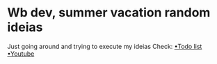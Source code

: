 # Wb dev, summer vacation random ideias
Just going around and trying to execute my ideias
Check:
<a href="Tollist/index.html">&bull;Todo list</a>
<a href="Youtube/index.html">&bull;Youtube</a>


